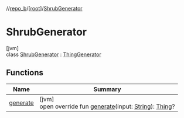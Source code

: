 //[repo_b](../../../index.md)/[[root]](../index.md)/[ShrubGenerator](index.md)

# ShrubGenerator

[jvm]\
class [ShrubGenerator](index.md) : [ThingGenerator](https://kggilmer.github.io/repo_a/repo_a/[root]/-thing-generator/index.md)

## Functions

| Name | Summary |
|---|---|
| [generate](generate.md) | [jvm]<br>open override fun [generate](generate.md)(input: [String](https://kotlinlang.org/api/latest/jvm/stdlib/kotlin/-string/index.html)): [Thing](https://kggilmer.github.io/repo_a/repo_a/[root]/-thing/index.md)? |
